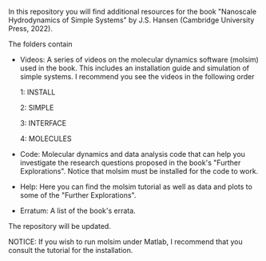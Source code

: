 
In this repository you will find additional resources for the book
"Nanoscale Hydrodynamics of Simple Systems" by J.S. Hansen (Cambridge University
Press, 2022).

The folders contain

* Videos: A series of videos on the molecular dynamics software (molsim) used in
  the book. This includes an installation guide and simulation of simple
  systems. I recommend you see the videos in the following order
  
  1: INSTALL
  
  2: SIMPLE
  
  3: INTERFACE
  
  4: MOLECULES
 
* Code: Molecular dynamics and data analysis code that can help you investigate
  the research questions proposed in the book's "Further Explorations". Notice
  that molsim must be installed for the code to work.
  
* Help: Here you can find the molsim tutorial as well as data and plots to some
  of the "Further Explorations".
  
* Erratum: A list of the book's errata.

The repository will be updated. 

NOTICE: If you wish to run molsim under Matlab, I recommend that you consult the
tutorial for the installation.

